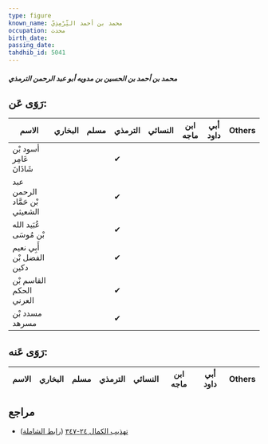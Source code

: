```yaml
---
type: figure
known_name: محمد بن أحمد التِّرْمِذِيّ
occupation: محدث
birth_date:
passing_date:
tahdhib_id: 5041
---
```

##### محمد بن أحمد بن الحسين بن مدويه أبو عبد الرحمن الترمذي

## رَوَى عَن:
| الاسم                          | البخاري | مسلم | الترمذي | النسائي | ابن ماجه | أبي داود | Others |
| ------------------------------ | ------- | ---- | ------- | ------- | -------- | -------- | ------ |
| أسود بْن عَامِر شَاذَانَ       |         |      | ✔       |         |          |          |        |
| عبد الرحمن بْن حَمَّاد الشعيثي |         |      | ✔       |         |          |          |        |
| عُبَيد الله بْن مُوسَى         |         |      | ✔       |         |          |          |        |
| أَبِي نعيم الفضل بْن دكين      |         |      | ✔       |         |          |          |        |
| القاسم بْن الحكم العرني        |         |      | ✔       |         |          |          |        |
| مسدد بْن مسرهد                 |         |      | ✔       |         |          |          |        |
## رَوَى عَنه:
| الاسم | البخاري | مسلم | الترمذي | النسائي | ابن ماجه | أبي داود | Others |
| ----- | ------- | ---- | ------- | ------- | -------- | -------- | ------ |
## مراجع
- [تهذيب الكمال ٢٤-٣٤٧](obsidian://open?vault=Tahdhib-al-Kamal&file=Figures/٥٠٤١-محمد%20بن%20أحمد%20بن%20الحسين%20بن%20مدويه%20أبو%20عبد%20الرحمن%20الترمذي) ([رابط الشاملة](https://shamela.ws/book/3722/12859))